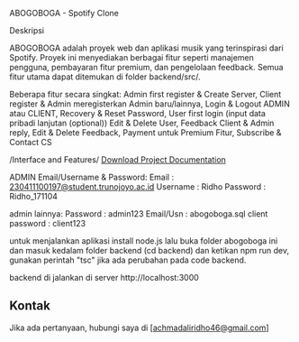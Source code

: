 ABOGOBOGA - Spotify Clone

Deskripsi

ABOGOBOGA adalah proyek web dan aplikasi musik yang terinspirasi dari Spotify. Proyek ini menyediakan berbagai fitur seperti manajemen pengguna, pembayaran fitur premium, dan pengelolaan feedback. Semua fitur utama dapat ditemukan di folder backend/src/.

Beberapa fitur secara singkat:
  Admin first register & Create Server,
  Client register & Admin meregisterkan Admin baru/lainnya,
  Login & Logout ADMIN atau CLIENT,
  Recovery & Reset Password,
  User first login (input data pribadi lanjutan (optional))
  Edit & Delete User,
  Feedback Client & Admin reply,
  Edit & Delete Feedback,
  Payment untuk Premium Fitur,
  Subscribe & Contact CS

/Interface and Features/
  [Download Project Documentation](23-197_ACHMAD-RIDHO-FA'IZ.pdf)

ADMIN Email/Username & Password:
  Email     : 230411100197@student.trunojoyo.ac.id
  Username  : Ridho
  Password  : Ridho_171104

admin lainnya:
  Password : admin123
  Email/Usn : abogoboga.sql
client password : client123

untuk menjalankan aplikasi install node.js lalu buka folder abogoboga ini dan masuk kedalam folder backend (cd backend) dan ketikan npm run dev, gunakan perintah "tsc" jika ada perubahan pada code backend.

backend di jalankan di server http://localhost:3000

## Kontak
Jika ada pertanyaan, hubungi saya di [achmadaliridho46@gmail.com]